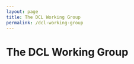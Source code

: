 ```yaml
---
layout: page
title: The DCL Working Group
permalink: /dcl-working-group
---
```


# The DCL Working Group

